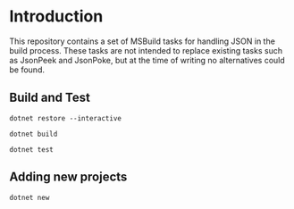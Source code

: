 # Introduction

This repository contains a set of MSBuild tasks for handling JSON in the build process. These tasks are not intended to replace existing tasks such as JsonPeek and JsonPoke, but at the time of writing no alternatives could be found.

## Build and Test

`dotnet restore --interactive`

`dotnet build`

`dotnet test`

## Adding new projects

`dotnet new`
